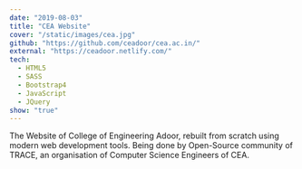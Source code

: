 ```yaml
---
date: "2019-08-03"
title: "CEA Website"
cover: "/static/images/cea.jpg"
github: "https://github.com/ceadoor/cea.ac.in/"
external: "https://ceadoor.netlify.com/"
tech:
  - HTML5
  - SASS
  - Bootstrap4
  - JavaScript
  - JQuery
show: "true"
---
```


The Website of College of Engineering Adoor, rebuilt from scratch using modern web development tools. Being done by Open-Source community of TRACE, an organisation of Computer Science Engineers of CEA.
